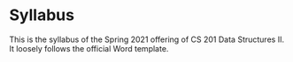 # Syllabus

This is the syllabus of the Spring 2021 offering of CS 201 Data Structures II. It loosely follows the official Word template.
